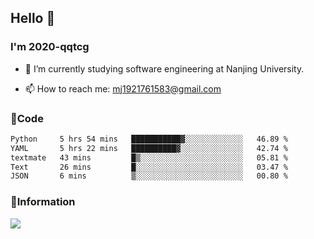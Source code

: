 ## Hello 👋


### I'm 2020-qqtcg

- 🔭 I’m currently studying software engineering at Nanjing University. 
<!-- - 🌱 I’m currently learning MLsys and -->
<!-- - 👯 I’m looking to collaborate on ... -->
<!-- - 🤔 I’m looking for help with ... -->
<!-- - 💬 Ask me about ... -->
- 📫 How to reach me: mj1921761583@gmail.com
<!-- - 😄 Pronouns: ... -->
<!-- - ⚡ Fun fact: ... -->

### 🌱Code
<!--START_SECTION:waka-->

```txt
Python     5 hrs 54 mins   ███████████▓░░░░░░░░░░░░░   46.89 %
YAML       5 hrs 22 mins   ██████████▓░░░░░░░░░░░░░░   42.74 %
textmate   43 mins         █▒░░░░░░░░░░░░░░░░░░░░░░░   05.81 %
Text       26 mins         █░░░░░░░░░░░░░░░░░░░░░░░░   03.47 %
JSON       6 mins          ▒░░░░░░░░░░░░░░░░░░░░░░░░   00.80 %
```

<!--END_SECTION:waka-->

### 💬Information
![](https://github-readme-stats.vercel.app/api?username=2020-qqtcg&theme=buefy&hide_border=false)


<!-- <div align="center"> <img src="https://github-readme-activity-graph.vercel.app/graph?username=2020-qqtcg&theme=minimal" /> </div> -->


